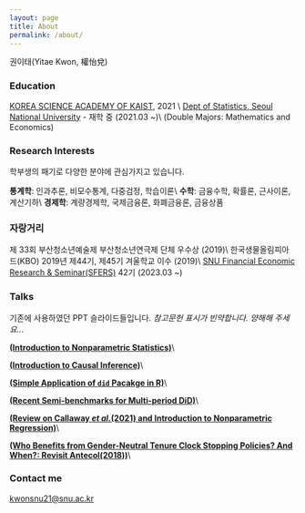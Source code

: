 ```yaml
---
layout: page
title: About
permalink: /about/
---
```


권이태(Yitae Kwon, 權怡兌)

### Education

[KOREA SCIENCE ACADEMY OF KAIST](https://www.ksa.hs.kr/Eng), 2021
\\
[Dept of Statistics, Seoul National University](https://stat.snu.ac.kr/en/) - 재학 중 (2021.03 ~)\\
(Double Majors: Mathematics and Economics)

### Research Interests
학부생의 패기로 다양한 분야에 관심가지고 있습니다.

**통계학**: 인과추론, 비모수통계, 다중검정, 학습이론\\
**수학**: 금융수학, 확률론, 근사이론, 계산기하\\
**경제학**: 계량경제학, 국제금융론, 화폐금융론, 금융상품

### 자랑거리
제 33회 부산청소년예술제 부산청소년연극제 단체 우수상 (2019)\\
한국생물올림피아드(KBO) 2019년 제44기, 제45기 겨울학교 이수 (2019)\\
[SNU Financial Economic Research & Seminar(SFERS)](https://www.sfers.com/) 42기 (2023.03 ~)

### Talks
기존에 사용하였던 PPT 슬라이드들입니다.
*참고문헌 표시가 빈약합니다. 양해해 주세요...*

[**(Introduction to Nonparametric Statistics)**](https://drive.google.com/file/d/15RSSGAnmfUEYGYAHRumQ9qyVitB9LR_U/view?usp=drive_link)\\

[**(Introduction to Causal Inference)**](https://drive.google.com/file/d/1x7x2enKDyVxkFjBIpVorlJcaFiOM4FZE/view?usp=drive_link)\\

[**(Simple Application of `did` Pacakge in R)**](https://drive.google.com/file/d/1m7Q89A8N4J9L8qhejFi9Q6shbWGbtYxh/view?usp=drive_link)\\

[**(Recent Semi-benchmarks for Multi-period DiD)**](https://drive.google.com/file/d/1SLxH5RnfDt_uIXnUWudsS8VAizc5J_3x/view?usp=drive_link)\\

[**(Review on Callaway *et al.*(2021) and Introduction to Nonparametric Regression)**](https://drive.google.com/file/d/1tTFWfl9z8Fh87kDhzGUhGR4wYbRUdQYo/view?usp=drive_link)\\

[**(Who Benefits from Gender-Neutral Tenure Clock
Stopping Policies? And When?: Revisit Antecol(2018))**](https://drive.google.com/file/d/1PgV107H6KobHLB_HaubZ7Wl4BL5q8a5I/view?usp=drive_link)\\


### Contact me

[kwonsnu21@snu.ac.kr](mailto:kwonsnu21@snu.ac.kr)